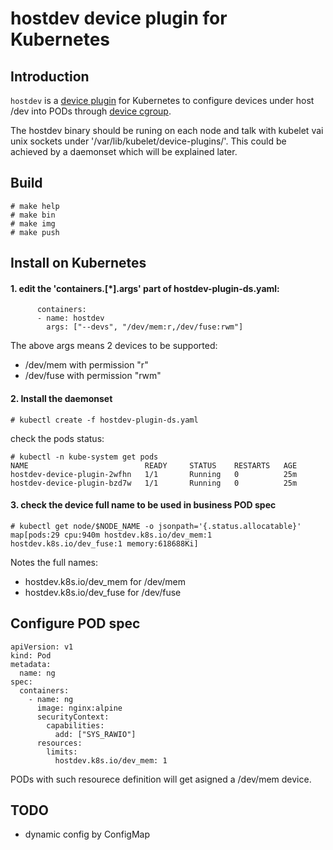 # hostdev device plugin for Kubernetes

## Introduction

`hostdev` is a [device plugin](https://github.com/kubernetes/community/blob/master/contributors/design-proposals/resource-management/device-plugin.md) for Kubernetes to configure devices under host /dev into PODs through [device cgroup](https://www.kernel.org/doc/Documentation/cgroup-v1/devices.txt).

The hostdev binary should be runing on each node and talk with kubelet vai unix sockets under '/var/lib/kubelet/device-plugins/'. This could be achieved by a daemonset which will be explained later.

## Build

```
# make help
# make bin
# make img
# make push
```



## Install on Kubernetes
#### 1. edit the 'containers.[*].args' part of hostdev-plugin-ds.yaml:
```
      containers:
      - name: hostdev
        args: ["--devs", "/dev/mem:r,/dev/fuse:rwm"]
```

The above args means 2 devices to be supported: 
- /dev/mem with permission "r"
- /dev/fuse with permission "rwm" 


#### 2. Install the daemonset
```
# kubectl create -f hostdev-plugin-ds.yaml
```

check the pods status:
```
# kubectl -n kube-system get pods
NAME                          READY     STATUS    RESTARTS   AGE
hostdev-device-plugin-2wfhn   1/1       Running   0          25m
hostdev-device-plugin-bzd7w   1/1       Running   0          25m
```

#### 3. check the device full name to be used in business POD spec
```
# kubectl get node/$NODE_NAME -o jsonpath='{.status.allocatable}'
map[pods:29 cpu:940m hostdev.k8s.io/dev_mem:1 hostdev.k8s.io/dev_fuse:1 memory:618688Ki]
```
Notes the full names:
- hostdev.k8s.io/dev_mem for /dev/mem
- hostdev.k8s.io/dev_fuse for /dev/fuse

## Configure POD spec

```
apiVersion: v1
kind: Pod
metadata:
  name: ng
spec:
  containers:
    - name: ng
      image: nginx:alpine
      securityContext:
        capabilities:
          add: ["SYS_RAWIO"]
      resources:
        limits:
          hostdev.k8s.io/dev_mem: 1
```

PODs with such resourece definition will get asigned a /dev/mem device.


## TODO
- dynamic config by ConfigMap
